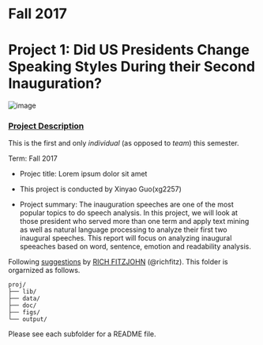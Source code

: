 # Fall 2017
# Project 1: Did US Presidents Change Speaking Styles During their Second Inauguration?

![image](figs/title.jpg)

### [Project Description](doc/)
This is the first and only *individual* (as opposed to *team*) this semester. 

Term: Fall 2017

+ Projec title: Lorem ipsum dolor sit amet
+ This project is conducted by Xinyao Guo(xg2257)

+ Project summary: The inauguration speeches are one of the most popular topics to do speech analysis. In this project, we will look at those president who served more than one term and apply text mining as well as natural language processing to analyze their first two inaugural speeches. This report will focus on analyzing inaugural speeaches based on word, sentence, emotion and readability analysis.


Following [suggestions](http://nicercode.github.io/blog/2013-04-05-projects/) by [RICH FITZJOHN](http://nicercode.github.io/about/#Team) (@richfitz). This folder is orgarnized as follows.

```
proj/
├── lib/
├── data/
├── doc/
├── figs/
└── output/
```

Please see each subfolder for a README file.
